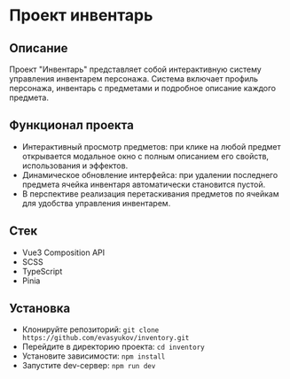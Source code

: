 # Проект инвентарь

## Описание 
Проект "Инвентарь" представляет собой интерактивную систему управления инвентарем персонажа. Система включает профиль персонажа, инвентарь с предметами и подробное описание каждого предмета.

## Функционал проекта
- Интерактивный просмотр предметов: при клике на любой предмет открывается модальное окно с полным описанием его свойств, использования и эффектов.
- Динамическое обновление интерфейса: при удалении последнего предмета ячейка инвентаря автоматически становится пустой.
- В перспективе реализация перетаскивания предметов по ячейкам для удобства управления инвентарем.

## Стек
- Vue3 Composition API
- SCSS
- TypeScript
- Pinia

## Установка
- Клонируйте репозиторий: `git clone https://github.com/evasyukov/inventory.git`
- Перейдите в директорию проекта: `cd inventory`
- Установите зависимости: `npm install`
- Запустите dev-сервер: `npm run dev`
